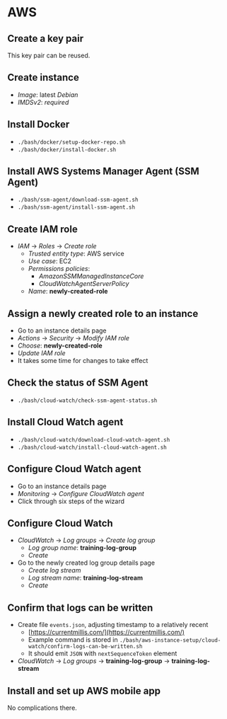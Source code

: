 # AWS

## Create a key pair

This key pair can be reused.

## Create instance

* *Image*: latest *Debian*
* *IMDSv2*: *required*

## Install Docker

* `./bash/docker/setup-docker-repo.sh`
* `./bash/docker/install-docker.sh`

## Install AWS Systems Manager Agent (SSM Agent)

* `./bash/ssm-agent/download-ssm-agent.sh`
* `./bash/ssm-agent/install-ssm-agent.sh`

## Create IAM role

* *IAM* → *Roles* → *Create role*
  * *Trusted entity type*: AWS service
  * *Use case*: EC2
  * *Permissions policies*:
    * *AmazonSSMManagedInstanceCore*
    * *CloudWatchAgentServerPolicy*
  * *Name*: **newly-created-role**

## Assign a newly created role to an instance

* Go to an instance details page
* *Actions* → *Security* → *Modify IAM role*
* *Choose*: **newly-created-role**
* *Update IAM role*
* It takes some time for changes to take effect

## Check the status of SSM Agent

* `./bash/cloud-watch/check-ssm-agent-status.sh`

## Install Cloud Watch agent

* `./bash/cloud-watch/download-cloud-watch-agent.sh`
* `./bash/cloud-watch/install-cloud-watch-agent.sh`

## Configure Cloud Watch agent

* Go to an instance details page
* *Monitoring* → *Configure CloudWatch agent*
* Click through six steps of the wizard

## Configure Cloud Watch

* *CloudWatch* → *Log groups* → *Create log group*
  * *Log group name*: **training-log-group**
  * *Create*
* Go to the newly created log group details page
  * *Create log stream*
  * *Log stream name*: **training-log-stream**
  * *Create*

## Confirm that logs can be written

* Create file `events.json`, adjusting timestamp to a relatively recent
  * [https://currentmillis.com/](https://currentmillis.com/)
  * Example command is stored in `./bash/aws-instance-setup/cloud-watch/confirm-logs-can-be-written.sh`
  * It should emit `JSON` with `nextSequenceToken` element
* *CloudWatch* -> *Log groups* -> **training-log-group** -> **training-log-stream**

## Install and set up AWS mobile app

No complications there.

